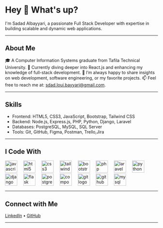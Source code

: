 <h1 align="left">Hey 👋 What's up?</h1>

<p align="left">I'm Sadad Albayyari, a passionate Full Stack Developer with expertise in building scalable and dynamic web applications.</p>

---

<h2 align="left">About Me</h2>

<p align="left">🎓 A Computer Information Systems graduate from Tafila Technical University.  
🌱 Currently diving deeper into React.js and enhancing my knowledge of full-stack development.  
💬 I’m always happy to share insights on web development, software engineering, or my favorite projects.  
📫 Feel free to reach me at: <a href="mailto:sdad.loui.bayyari@gmail.com">sdad.loui.bayyari@gmail.com</a>.</p>

---

<h2 align="left">Skills</h2>

<ul align="left">
  <li>Frontend: HTML5, CSS3, JavaScript, Bootstrap, Tailwind CSS</li>
  <li>Backend: Node.js, Express.js, PHP, Python, Django, Laravel</li>
  <li>Databases: PostgreSQL, MySQL, SQL Server</li>
  <li>Tools: Git, GitHub, Figma, Postman, Trello,Jira</li>
</ul>

---

<h2 align="left">I Code With</h2>

<div align="left">
  <img src="https://cdn.jsdelivr.net/gh/devicons/devicon/icons/javascript/javascript-original.svg" height="40" alt="javascript logo"  />
  <img width="12" />
  <img src="https://cdn.jsdelivr.net/gh/devicons/devicon/icons/html5/html5-original.svg" height="40" alt="html5 logo"  />
  <img width="12" />
  <img src="https://cdn.jsdelivr.net/gh/devicons/devicon/icons/css3/css3-original.svg" height="40" alt="css3 logo"  />
  <img width="12" />
  <img src="https://cdn.jsdelivr.net/gh/devicons/devicon/icons/tailwindcss/tailwindcss-original-wordmark.svg" height="40" alt="tailwindcss logo"  />
  <img width="12" />
  <img src="https://cdn.jsdelivr.net/gh/devicons/devicon/icons/bootstrap/bootstrap-original.svg" height="40" alt="bootstrap logo"  />
  <img width="12" />
  <img src="https://cdn.jsdelivr.net/gh/devicons/devicon/icons/php/php-original.svg" height="40" alt="php logo"  />
  <img width="12" />
  <img src="https://cdn.jsdelivr.net/gh/devicons/devicon/icons/laravel/laravel-original.svg" height="40" alt="laravel logo"  />
  <img width="12" />
  <img src="https://cdn.jsdelivr.net/gh/devicons/devicon/icons/python/python-original.svg" height="40" alt="python logo"  />
  <img width="12" />
  <img src="https://cdn.jsdelivr.net/gh/devicons/devicon/icons/django/django-plain.svg" height="40" alt="django logo"  />
  <img width="12" />
  <img src="https://cdn.jsdelivr.net/gh/devicons/devicon/icons/flask/flask-original.svg" height="40" alt="flask logo"  />
  <img width="12" />
  <img src="https://cdn.jsdelivr.net/gh/devicons/devicon/icons/postgresql/postgresql-original.svg" height="40" alt="postgresql logo"  />
  <img width="12" />
  <img src="https://cdn.jsdelivr.net/gh/devicons/devicon/icons/composer/composer-original.svg" height="40" alt="composer logo"  />
  <img width="12" />
  <img src="https://cdn.jsdelivr.net/gh/devicons/devicon/icons/git/git-original.svg" height="40" alt="git logo"  />
  <img width="12" />
  <img src="https://cdn.jsdelivr.net/gh/devicons/devicon/icons/github/github-original.svg" height="40" alt="github logo"  />
  <img width="12" />
  <img src="https://cdn.jsdelivr.net/gh/devicons/devicon/icons/mysql/mysql-original.svg" height="40" alt="mysql logo"  />
</div>

---

<h2 align="left">Connect with Me</h2>

<p align="left">
  <a href="https://linkedin.com/in/sdad0o" target="_blank">LinkedIn</a> • 
  <a href="https://github.com/sdad0o" target="_blank">GitHub</a>
</p>

---
